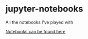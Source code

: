 # jupyter-notebooks
All the notebooks I've played with

[Notebooks can be found here](https://notebooks.azure.com/CharlBest/libraries/learn)
